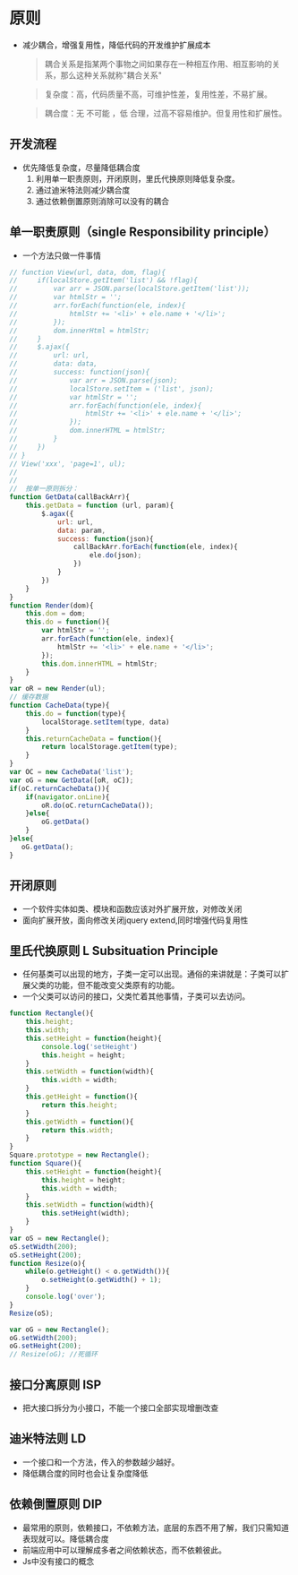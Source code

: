 # 原则

- 减少耦合，增强复用性，降低代码的开发维护扩展成本
  > 耦合关系是指某两个事物之间如果存在一种相互作用、相互影响的关系，那么这种关系就称"耦合关系"
  
  > 复杂度：高，代码质量不高，可维护性差，复用性差，不易扩展。
  
  > 耦合度：无 不可能 ，低 合理，过高不容易维护。但复用性和扩展性。

## 开发流程
- 优先降低复杂度，尽量降低耦合度  
  1. 利用单一职责原则，开闭原则，里氏代换原则降低复杂度。
  2. 通过迪米特法则减少耦合度
  3. 通过依赖倒置原则消除可以没有的耦合


## 单一职责原则（single Responsibility principle）
- 一个方法只做一件事情

```javascript
// function View(url, data, dom, flag){
//     if(localStore.getItem('list') && !flag){
//         var arr = JSON.parse(localStore.getItem('list'));
//         var htmlStr = '';
//         arr.forEach(function(ele, index){
//             htmlStr += '<li>' + ele.name + '</li>';
//         });
//         dom.innerHtml = htmlStr; 
//     }
//     $.ajax({
//         url: url,
//         data: data,
//         success: function(json){
//             var arr = JSON.parse(json);
//             localStore.setItem = ('list', json); 
//             var htmlStr = '';
//             arr.forEach(function(ele, index){
//                 htmlStr += '<li>' + ele.name + '</li>';
//             });
//             dom.innerHTML = htmlStr; 
//         }
//     })
// }
// View('xxx', 'page=1', ul);
// 
// 
//  按单一原则拆分：
function GetData(callBackArr){
    this.getData = function (url, param){
        $.agax({
            url: url,
            data: param,
            success: function(json){
                callBackArr.forEach(function(ele, index){
                    ele.do(json);
                })
            }
        })
    }
}
function Render(dom){
    this.dom = dom;
    this.do = function(){
        var htmlStr = '';
        arr.forEach(function(ele, index){
            htmlStr += '<li>' + ele.name + '</li>';
        });
        this.dom.innerHTML = htmlStr;
    }
}
var oR = new Render(ul);
// 缓存数据
function CacheData(type){
    this.do = function(type){
        localStorage.setItem(type, data)
    }
    this.returnCacheData = function(){
        return localStorage.getItem(type);
    }
}
var OC = new CacheData('list');
var oG = new GetData([oR, oC]);
if(oC.returnCacheData()){
    if(navigator.onLine){
        oR.do(oC.returnCacheData());
    }else{
        oG.getData()
    }
}else{
   oG.getData();
}
```

## 开闭原则

- 一个软件实体如类、模块和函数应该对外扩展开放，对修改关闭
- 面向扩展开放，面向修改关闭jquery extend,同时增强代码复用性

## 里氏代换原则 L Subsituation Principle

- 任何基类可以出现的地方，子类一定可以出现。通俗的来讲就是：子类可以扩展父类的功能，但不能改变父类原有的功能。
- 一个父类可以访问的接口，父类忙着其他事情，子类可以去访问。

```javascript
function Rectangle(){
    this.height;
    this.width;
    this.setHeight = function(height){
        console.log('setHeight')
        this.height = height;
    }
    this.setWidth = function(width){
        this.width = width;
    }
    this.getHeight = function(){
        return this.height;
    }
    this.getWidth = function(){
        return this.width;
    }
}
Square.prototype = new Rectangle();
function Square(){
    this.setHeight = function(height){
        this.height = height;
        this.width = width;
    }
    this.setWidth = function(width){
        this.setHeight(width);
    }
}
var oS = new Rectangle();
oS.setWidth(200);
oS.setHeight(200);
function Resize(o){
    while(o.getHeight() < o.getWidth()){
        o.setHeight(o.getWidth() + 1);
    }
    console.log('over');
}
Resize(oS);

var oG = new Rectangle();
oG.setWidth(200);
oG.setHeight(200);
// Resize(oG); //死循环
```

## 接口分离原则 ISP

- 把大接口拆分为小接口，不能一个接口全部实现增删改查

## 迪米特法则 LD

- 一个接口和一个方法，传入的参数越少越好。
- 降低耦合度的同时也会让复杂度降低

## 依赖倒置原则 DIP

- 最常用的原则，依赖接口，不依赖方法，底层的东西不用了解，我们只需知道表现就可以。降低耦合度
- 前端应用中可以理解成多者之间依赖状态，而不依赖彼此。
- Js中没有接口的概念

